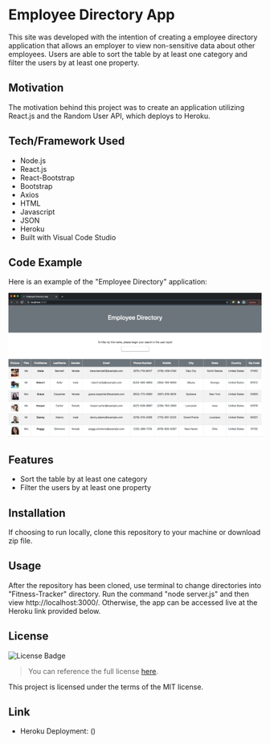 # Employee Directory App
This site was developed with the intention of creating a employee directory application that allows an employer to view non-sensitive data about other employees. Users are able to sort the table by at least one category and filter the users by at least one property. 

## Motivation
The motivation behind this project was to create an application utilizing React.js and the Random User API, which deploys to Heroku.

## Tech/Framework Used
* Node.js
* React.js
* React-Bootstrap
* Bootstrap
* Axios
* HTML
* Javascript
* JSON
* Heroku
* Built with Visual Code Studio

## Code Example
Here is an example of the "Employee Directory" application:

![Directory Demo](./public/assets/demo.png)

## Features
* Sort the table by at least one category
* Filter the users by at least one property

## Installation
If choosing to run locally, clone this repository to your machine or download zip file.

## Usage
After the repository has been cloned, use terminal to change directories into "Fitness-Tracker" directory. Run the command "node server.js" and then view http://localhost:3000/. Otherwise, the app can be accessed live at the Heroku link provided below. 

## License 
![License Badge](https://img.shields.io/badge/License-MIT-green)
> You can reference the full license [here](https://github.com/Picke1id/Employee-Directory/blob/master/LICENSE).

This project is licensed under the terms of the MIT license.

## Link
* Heroku Deployment: ()
